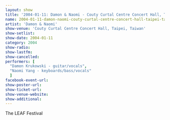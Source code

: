 ```yaml
---
layout: show
title: '2004-01-11: Damon & Naomi - Couty Curtal Centre Concert Hall, Taipei, Taiwan'
name: 2004-01-11-damon-naomi-couty-curtal-centre-concert-hall-taipei-taiwan
artist: 'Damon & Naomi'
show-venue: 'Couty Curtal Centre Concert Hall, Taipei, Taiwan'
show-setlist: 
show-date: 2004-01-11
category: 2004
show-radio: 
show-lastfm: 
show-cancelled: 
performers: [
  "Damon Krukowski - guitar/vocals",
  "Naomi Yang - keyboards/bass/vocals"
  ]
facebook-event-url: 
show-poster-url: 
show-ticket-url: 
show-venue-website: 
show-additional: 
---
```


The LEAF Festival